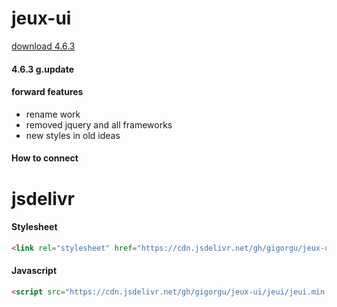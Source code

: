 # jeux-ui
[download 4.6.3](https://github.com/Gigorgu/jeux-ui/releases/tag/jeux)
#### 4.6.3 g.update


#### forward features

* rename work
* removed jquery and all frameworks
* new styles in old ideas

#### How to connect

# jsdelivr
#### Stylesheet
```html
<link rel="stylesheet" href="https://cdn.jsdelivr.net/gh/gigorgu/jeux-ui/jeui/jeui.min.css" >
```
#### Javascript
```html
<script src="https://cdn.jsdelivr.net/gh/gigorgu/jeux-ui/jeui/jeui.min.js"></script>
```
